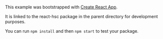 This example was bootstrapped with [Create React App](https://github.com/facebook/create-react-app).

It is linked to the react-hsc package in the parent directory for development purposes.

You can run `npm install` and then `npm start` to test your package.
